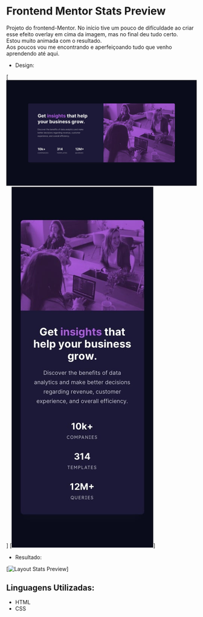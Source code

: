 # Frontend Mentor Stats Preview

Projeto do frontend-Mentor. No início tive um pouco de difículdade ao criar esse efeito overlay em cima da imagem, mas no final deu tudo certo. <br>
Estou muito animada com o resultado. <br>
Aos poucos vou me encontrando e aperfeiçoando tudo que venho aprendendo até aqui.

- Design:

[<img src="./src/design/desktop-design.jpg" alt="Layout Stats Preview">]
[<img src="./src/design/mobile-design.jpg" alt="Layout Stats Preview">]

- Resultado:

[<img src="./src/design/design-agencia.gif" alt="Layout Stats Preview">]


## Linguagens Utilizadas:
- HTML
- CSS
